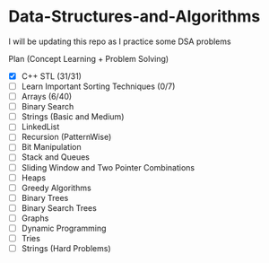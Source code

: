 # Data-Structures-and-Algorithms

I will be updating this repo as I practice some DSA problems

Plan (Concept Learning + Problem Solving)
- [x] C++ STL (31/31)
- [ ] Learn Important Sorting Techniques (0/7)
- [ ] Arrays (6/40)
- [ ] Binary Search
- [ ] Strings (Basic and Medium)
- [ ] LinkedList
- [ ] Recursion (PatternWise)
- [ ] Bit Manipulation
- [ ] Stack and Queues
- [ ] Sliding Window and Two Pointer Combinations
- [ ] Heaps
- [ ] Greedy Algorithms
- [ ] Binary Trees
- [ ] Binary Search Trees
- [ ] Graphs
- [ ] Dynamic Programming
- [ ] Tries
- [ ] Strings (Hard Problems)
